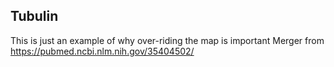 ## Tubulin

This is just an example of why over-riding the map is important
Merger from https://pubmed.ncbi.nlm.nih.gov/35404502/
